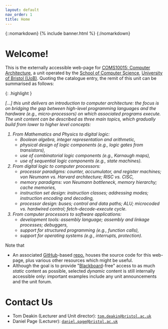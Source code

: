 ```yaml
---
layout: default
nav_order: 1
title: Home
---
```


{::nomarkdown} 
{% include banner.html %}
{:/nomarkdown} 

# Welcome!

This is the 
externally accessible 
web-page for
[COMS10015: Computer Architecture](https://www.bris.ac.uk/unit-programme-catalogue/UnitDetails.jsa?unitCode=COMS10015),
a unit operated by the 
[School of Computer Science](https://www.bristol.ac.uk/engineering/schools/computer-science),
[University of Bristol (UoB)](https://www.bristol.ac.uk).
Quoting the catalogue entry, the remit of this unit can be summarised as follows:

{: .highlight }
 <div markdown='block' style='font-style: italic'>
[...] this unit delivers an introduction to computer architecture: the focus is on bridging the gap between high-level programming languages and the hardware (e.g., micro-processors) on which associated programs execute. The unit content can be described as three main topics, which gradually build from lower to higher level concepts:

1. From Mathematics and Physics to digital logic:
   - Boolean algebra, integer representation and arithmetic,
   - physical design of logic components (e.g., logic gates from transistors),
   - use of combinatorial logic components (e.g., Karnaugh maps),
   - use of sequential logic components (e.g., state machines).
2. From digital logic to computer processors:
   - processor paradigms: counter, accumulator, and register machines; von Neumann vs. Harvard architecture; RISC vs. CISC,
   - memory paradigms: von Neumann bottleneck, memory hierarchy; cache memories,
   - instruction set design: instruction classes; addressing modes; instruction encoding and decoding,
   - processor design: buses; control and data paths; ALU; microcoded vs. hardwired control; fetch-decode-execute cycle.
3. From computer processors to software applications:
   - development tools: assembly language; assembly and linkage processes; debuggers,
   - support for structured programming (e.g., function calls),
   - support for operating systems (e.g., interrupts, protection).
</div>

Note that

- An associated 
  [GitHub](https://github.com/)-based [repo.](https://github.com/cs-uob/COMS10015)
  houses the source code for this web-page, plus various other
  resources which might be useful.
- Although the goal is to provide
  "[Blackboard](https://www.blackboard.com)-free"
  access to as much 
   *static* content 
  as possible, selected
  *dynamic* content 
  is still
  internally accessible
  only: important examples include
  any unit announcements
  and
  the unit forum.

# Contact Us

- Tom Deakin (Lecturer and Unit director): [`tom.deakin@bristol.ac.uk`](mailto:tom.deakin@bristol.ac.uk?subject=COMS10015)
- Daniel Page (Lecturer): [`daniel.page@bristol.ac.uk`](mailto:daniel.page@bristol.ac.uk?subject=COMS10015)

